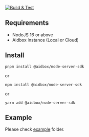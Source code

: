 [![Build & Test](https://github.com/Aidbox/node-server-sdk/actions/workflows/chore.yml/badge.svg)](https://github.com/Aidbox/node-server-sdk/actions/workflows/chore.yml)

## Requirements

- NodeJS 16 or above
- Aidbox Instance (Local or Cloud)


## Install

```npm
pnpm install @aidbox/node-server-sdk
```
or 
```npm
npm install @aidbox/node-server-sdk
```
or
```npm
yarn add @aidbox/node-server-sdk
```


## Example
Please check [example](./example) folder.